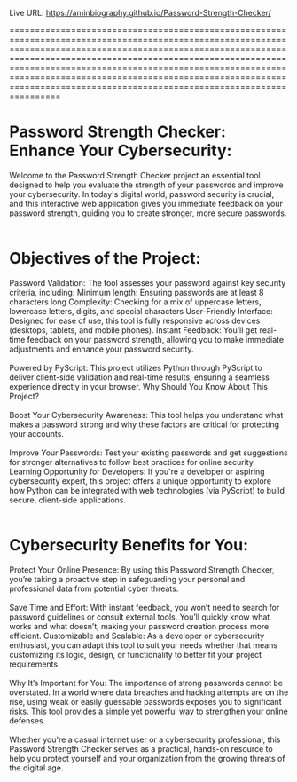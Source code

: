 Live URL:  https://aminbiography.github.io/Password-Strength-Checker/

  
====================================================================================================================================================================================================================================================================================================================================================================================================

<h1>Password Strength Checker: Enhance Your Cybersecurity:</h1>
Welcome to the Password Strength Checker project an essential tool designed to help you evaluate the strength of your passwords and improve your cybersecurity. In today's digital world, password security is crucial, and this interactive web application gives you immediate feedback on your password strength, guiding you to create stronger, more secure passwords.
<br><br>
<h1>Objectives of the Project:</h1>
Password Validation: The tool assesses your password against key security criteria, including:
Minimum length: Ensuring passwords are at least 8 characters long
Complexity: Checking for a mix of uppercase letters, lowercase letters, digits, and special characters
User-Friendly Interface: Designed for ease of use, this tool is fully responsive across devices (desktops, tablets, and mobile phones).
Instant Feedback: You’ll get real-time feedback on your password strength, allowing you to make immediate adjustments and enhance your password security.
<br><br>
Powered by PyScript: This project utilizes Python through PyScript to deliver client-side validation and real-time results, ensuring a seamless experience directly in your browser.
Why Should You Know About This Project?
<br><br>
Boost Your Cybersecurity Awareness: This tool helps you understand what makes a password strong and why these factors are critical for protecting your accounts.
<br><br>
Improve Your Passwords: Test your existing passwords and get suggestions for stronger alternatives to follow best practices for online security.
Learning Opportunity for Developers: If you're a developer or aspiring cybersecurity expert, this project offers a unique opportunity to explore how Python can be integrated with web technologies (via PyScript) to build secure, client-side applications.
<br><br>
<h1>Cybersecurity Benefits for You:</h1>
Protect Your Online Presence: By using this Password Strength Checker, you’re taking a proactive step in safeguarding your personal and professional data from potential cyber threats.
<br><br>
Save Time and Effort: With instant feedback, you won’t need to search for password guidelines or consult external tools. You’ll quickly know what works and what doesn’t, making your password creation process more efficient.
Customizable and Scalable: As a developer or cybersecurity enthusiast, you can adapt this tool to suit your needs whether that means customizing its logic, design, or functionality to better fit your project requirements.
<br><br>
Why It’s Important for You:
The importance of strong passwords cannot be overstated. In a world where data breaches and hacking attempts are on the rise, using weak or easily guessable passwords exposes you to significant risks. This tool provides a simple yet powerful way to strengthen your online defenses.
<br><br>
Whether you're a casual internet user or a cybersecurity professional, this Password Strength Checker serves as a practical, hands-on resource to help you protect yourself and your organization from the growing threats of the digital age.


